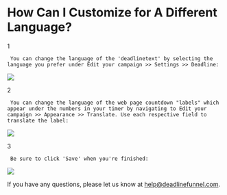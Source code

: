 # How Can I Customize for A Different Language?

1

```text
 You can change the language of the 'deadlinetext' by selecting the language you prefer under Edit your campaign >> Settings >> Deadline: 
```

![](https://d33v4339jhl8k0.cloudfront.net/docs/assets/53974d6ce4b0c76107b109d1/images/5dbc346f2c7d3a7e9ae35b0e/file-%20vCLbgksq97.jpg)

2

```text
 You can change the language of the web page countdown "labels" which appear under the numbers in your timer by navigating to Edit your campaign >> Appearance >> Translate. Use each respective field to translate the label: 
```

![](https://d33v4339jhl8k0.cloudfront.net/docs/assets/53974d6ce4b0c76107b109d1/images/5dbc35552c7d3a7e9ae35b20/file-%20ayb4p0it0d.jpg)

3

```text
 Be sure to click 'Save' when you're finished: 
```

![](https://d33v4339jhl8k0.cloudfront.net/docs/assets/53974d6ce4b0c76107b109d1/images/5dbc35e82c7d3a7e9ae35b2c/file-%20as5xdXRSvi.jpg)

If you have any questions, please let us know at [help@deadlinefunnel.com](mailto:mailto:help@deadlinefunnel.com).

